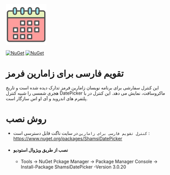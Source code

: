 ﻿<img src="ShamsiDatePicker\Resources\Images\ShamsiDatePickerIcon.png?raw=true" width="128">

[![NuGet](https://img.shields.io/nuget/v/ShamsiDatePicker.svg)](https://www.nuget.org/packages/ShamsiDatePicker/) 
[![NuGet](https://img.shields.io/nuget/dt/ShamsiDatePicker.svg)](https://www.nuget.org/packages/ShamsiDatePicker/)

# تقویم فارسی برای زامارین فرمز
این کنترل سفارشی برای برنامه نویسان زامارین فرمز تدارک دیده شده است و تاریخ هجری شمسی را شبیه کنترل DatePicker ماکروسافت، نمایش می دهد.
این کنترل در با پلتفرم های اندروید و آی او اس سازگار است.

# روش نصب
- `کنترل تقویم فارسی برای زامارین` در سایت ناگت قابل دسترسی است : https://www.nuget.org/packages/ShamsiDatePicker
- #### نصب از طریق ویژوال استودیو
	- Tools -> NuGet Pckage Manager -> Package Manager Console -> Install-Package ShamsiDatePicker -Version 3.0.20